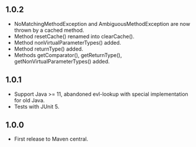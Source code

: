 1.0.2
-----

* NoMatchingMethodException and AmbiguousMethodException are now thrown by a cached method.
* Method resetCache() renamed into clearCache().
* Method nonVirtualParameterTypes() added.
* Method returnType() added.
* Methods getComparator(), getReturnType(), getNonVirtualParameterTypes() added.

1.0.1
-----

* Support Java >= 11, abandoned evl-lookup with special implementation for old Java.
* Tests with JUnit 5.

1.0.0
-----

* First release to Maven central.